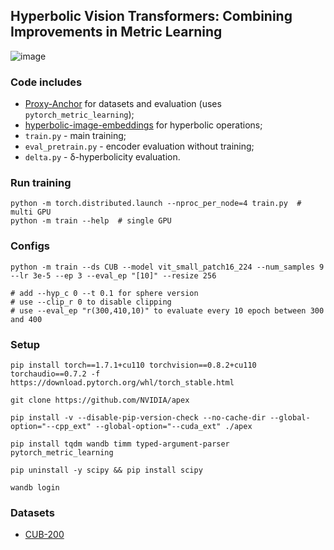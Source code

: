 ## Hyperbolic Vision Transformers: Combining Improvements in Metric Learning

![image](https://github.com/solee0022/cv_hype/assets/126051717/1c266903-3534-4373-9a24-4ea8c2db7834)


### Code includes 
- [Proxy-Anchor](https://github.com/tjddus9597/Proxy-Anchor-CVPR2020) for datasets and evaluation (uses `pytorch_metric_learning`);
- [hyperbolic-image-embeddings](https://github.com/leymir/hyperbolic-image-embeddings) for hyperbolic operations;
- `train.py` - main training;
- `eval_pretrain.py` - encoder evaluation without training;
- `delta.py` - δ-hyperbolicity evaluation.


### Run training
```
python -m torch.distributed.launch --nproc_per_node=4 train.py  # multi GPU
python -m train --help  # single GPU
```

### Configs
```
python -m train --ds CUB --model vit_small_patch16_224 --num_samples 9 --lr 3e-5 --ep 3 --eval_ep "[10]" --resize 256

# add --hyp_c 0 --t 0.1 for sphere version
# use --clip_r 0 to disable clipping
# use --eval_ep "r(300,410,10)" to evaluate every 10 epoch between 300 and 400
```

### Setup
```
pip install torch==1.7.1+cu110 torchvision==0.8.2+cu110 torchaudio==0.7.2 -f https://download.pytorch.org/whl/torch_stable.html

git clone https://github.com/NVIDIA/apex

pip install -v --disable-pip-version-check --no-cache-dir --global-option="--cpp_ext" --global-option="--cuda_ext" ./apex

pip install tqdm wandb timm typed-argument-parser pytorch_metric_learning

pip uninstall -y scipy && pip install scipy

wandb login
```

### Datasets
- [CUB-200](http://www.vision.caltech.edu/visipedia-data/CUB-200-2011/CUB_200_2011.tgz)


